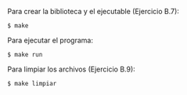 Para crear la biblioteca y el ejecutable (Ejercicio B.7):

    $ make

Para ejecutar el programa:

    $ make run

Para limpiar los archivos (Ejercicio B.9):

    $ make limpiar
